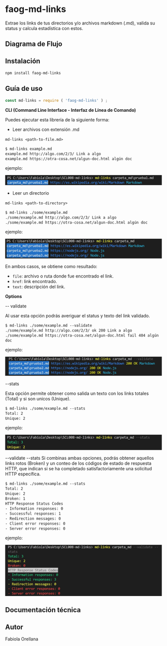 # faog-md-links

Extrae los links de tus directorios y/o archivos markdown (.md), valida su status y calcula estadística con estos.

## Diagrama de Flujo

## Instalación

```
npm install faog-md-links
```

## Guía de uso
```js
const md-links = require ( 'faog-md-links' ) ;   
```

**CLI (Command Line Interface - Interfaz de Línea de Comando)**

Puedes ejecutar esta librería de la siguiente forma:

* Leer archivos con extensión .md

`md-links <path-to-file.md>`

```
$ md-links example.md
example.md http://algo.com/2/3/ Link a algo
example.md https://otra-cosa.net/algun-doc.html algún doc
```

ejemplo:

![file](img/file.JPG)

* Leer un directorio

`md-links <path-to-directory>`

```
$ md-links ./some/example.md
./some/example.md http://algo.com/2/3/ Link a algo
./some/example.md https://otra-cosa.net/algun-doc.html algún doc
```
ejemplo:

![directory](img/directory.JPG)

En ambos casos, se obtiene como resultado:

- `file`: archivo o ruta donde fue encontrado el link.
- `href`: link encontrado.
- `text`: descripción del link.

**Options**

-- validate

Al usar esta opción podrás averiguar el status y texto del link validado.

```
$ md-links ./some/example.md --validate
./some/example.md http://algo.com/2/3/ ok 200 Link a algo
./some/example.md https://otra-cosa.net/algun-doc.html fail 404 algún doc
```
ejemplo:

![validate](img/validate.JPG)

--stats

Esta opción permite obtener como salida un texto con los links totales (Total) y si son unicos (Unique).

```
$ md-links ./some/example.md --stats
Total: 2
Unique: 2
```
ejemplo:

![stats](img/stats.JPG)

--validate --stats
Si combinas ambas opciones, podrás obtener aquellos links rotos (Broken) y un conteo de los códigos de estado de respuesta HTTP, que indican si se ha completado satisfactoriamente una solicitud HTTP específica.

```
$ md-links ./some/example.md --stats
Total: 2
Unique: 2
Broken: 1
HTTP Response Status Codes
- Information responses: 0
- Successful responses: 1
- Redirection messages: 0
- Client error responses: 0
- Server error responses: 0
```
ejemplo:

![validate_stats](img/validate_stats.JPG)


## Documentación técnica



## Autor

Fabiola Orellana
